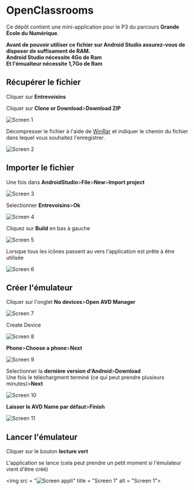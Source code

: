 # OpenClassrooms

Ce dépôt contient une mini-application pour le P3 du parcours **Grande École du Numérique**.

<b>Avant de pouvoir utiliser ce fichier sur Android Studio assurez-vous de disposer de suffisament de RAM.</br>
Android Studio nécessite 4Go de Ram</br>
Et l'émualteur nécessite 1,7Go de Ram</b>

<h2>Récupérer le fichier</h2>

Cliquer sur <b>Entrevoisins</b>

Cliquer sur <b>Clone or Download</b>><b>Download ZIP</b>

<img src = "https://github.com/GregBiglione/Projet_3/blob/master/Capture_readme_P3_1.PNG" title = "Screen 1" alt = "Screen 1">

Décompresser le fichier à l'aide de <a href="https://www.clubic.com/telecharger-fiche9632-winrar.html">WinRar</a> et indiquer le chemin du fichier dans lequel vous souhaitez l'enregistrer.

<img src = "https://github.com/GregBiglione/Projet_3/blob/master/Capture_readme_P3_2.PNG" title = "Screen 2" alt = "Screen 2">

<h2>Importer le fichier</h2>

Une fois dans <b>AndroidStudio</b>><b>File</b>><b>New</b>><b>Import project</b>

<img src = "https://github.com/GregBiglione/Projet_3/blob/master/Capture_readme_P3_3.jpg" title = "Screen 3" alt = "Screen 3">

Selectionner <b>Entrevoisins</b>><b>Ok</b>

<img src = "https://github.com/GregBiglione/Projet_3/blob/master/Capture_readme_P3_4.PNG" title = "Screen 4" alt = "Screen 4">

Cliquez sur <b>Build</b> en bas à gauche

<img src = "https://github.com/GregBiglione/Projet_3/blob/master/Capture_readme_P3_5.PNG" title = "Screen 5" alt = "Screen 5">

Lorsque tous les icônes passent au vers l'application est prête à être utilisée

<img src = "https://github.com/GregBiglione/Projet_3/blob/master/Capture_readme_P3_6.PNG" title = "Screen 6" alt = "Screen 6">

<h2>Créer l'émulateur</h2>

Cliquer sur l'onglet <b>No devices</b>><b>Open AVD Manager</b>

<img src = "https://github.com/GregBiglione/Projet_3/blob/master/Capture_readme_P3_7.PNG" title = "Screen 7" alt = "Screen 7">

Create Device

<img src = "https://github.com/GregBiglione/Projet_3/blob/master/Capture_readme_P3_8.jpg" title = "Screen 8" alt = "Screen 8">

<b>Phone</b>><b>Choose a phone</b>><b>Next</b>

<img src = "https://github.com/GregBiglione/Projet_3/blob/master/Capture_readme_P3_9.jpg" title = "Screen 9" alt = "Screen 9">

Selectionner la <b>dernière version d'Android</b>><b>Download</b></br>
Une fois le téléchargment terminé (ce qui peut prendre plusieurs minutes)><b>Next</b>

<img src = "https://github.com/GregBiglione/Projet_3/blob/master/Capture_readme_P3_10.jpg" title = "Screen 10" alt = "Screen 10">

<b>Laisser le AVD Name par défaut</b>><b>Finish</b>

<img src = "https://github.com/GregBiglione/Projet_3/blob/master/Capture_readme_P3_11.jpg" title = "Screen 11" alt = "Screen 11">

<h2>Lancer l'émulateur</h2>

Cliquer sur le bouton <b>lecture vert</b>



L'application se lance (cela peut prendre un petit moment si l'émulateur vient d'être créé)

<img src = "<img src = "https://github.com/GregBiglione/Projet_3/blob/master/Presentation_fonctionnement_appli1.PNG" title = "Screen appli" alt = "Screen appli">" title = "Screen 1" alt = "Screen 1">





